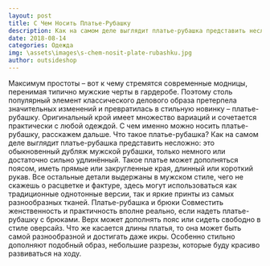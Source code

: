 ```yaml
---
layout: post
title: С Чем Носить Платье-Рубашку
description: Как на самом деле выглядит платье-рубашка представить несложно - это обыкновенный дубляж мужской рубашки, только удлинённый.
date: 2018-08-14
categories: Одежда
img: \assets\images\s-chem-nosit-plate-rubashku.jpg
author: outsideshop
---
```

Максимум простоты – вот к чему стремятся современные модницы, перенимая типично мужские черты в гардеробе. Поэтому столь популярный элемент классического делового образа претерпела значительных изменений и превратилась в стильную новинку – платье-рубашку. Оригинальный крой имеет множество вариаций и сочетается практически с любой одеждой. С чем именно можно носить платье-рубашку, расскажем дальше.
Что такое платье-рубашка?
Как на самом деле выглядит платье-рубашка представить несложно: это обыкновенный дубляж мужской рубашки, только немного или достаточно сильно удлинённый. Такое платье может дополняться поясом, иметь прямые или закругленные края, длинный или короткий рукав. Все остальные детали выдержаны в мужском стиле, чего не скажешь о расцветке и фактуре, здесь могут использоваться как традиционные однотонные версии, так и яркие принты из самых разнообразных тканей.
Платье-рубашка и брюки
Совместить женственность и практичность вполне реально, если надеть платье-рубашку с брюками. Верх может дополнять пояс или сидеть свободно в стиле оверсайз. Что же касается длины платья, то она может быть самой разнообразной и достигать даже икры. Особенно стильно дополняют подобный образ, небольшие разрезы, которые буду красиво развиваться на ходу.
 
 
